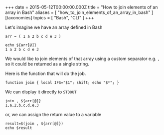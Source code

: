+++
date = 2015-05-12T00:00:00.000Z
title = "How to join elements of an array in Bash"
aliases = [
  "how_to_join_elements_of_an_array_in_bash"
]
[taxonomies]
topics = [ "Bash", "CLI" ]
+++

Let's imagine we have an array defined in Bash

```
arr = ( 1 a 2 b c d e 3 )
```

```
echo ${arr[@]}
1 a 2 b c d e 3
```

We would like to join elements of that array using a custom
separator e.g. `,` so it could be returned as a single string.

Here is the function that will do the job.

```
function join { local IFS="$1"; shift; echo "$*"; }
```

We can display it directly to `STDOUT`

```
join , ${arr[@]}
1,a,2,b,c,d,e,3
```

or, we can assign the return value to a variable

```
result=$(join , ${arr[@]})
echo $result
```